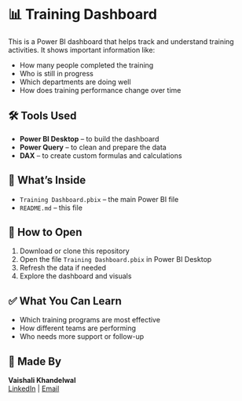 # 📊 Training Dashboard

This is a Power BI dashboard that helps track and understand training activities. It shows important information like:

- How many people completed the training
- Who is still in progress
- Which departments are doing well
- How does training performance change over time

## 🛠️ Tools Used

- **Power BI Desktop** – to build the dashboard
- **Power Query** – to clean and prepare the data
- **DAX** – to create custom formulas and calculations

## 📂 What’s Inside

- `Training Dashboard.pbix` – the main Power BI file
- `README.md` – this file

## 🚀 How to Open

1. Download or clone this repository
2. Open the file `Training Dashboard.pbix` in Power BI Desktop
3. Refresh the data if needed
4. Explore the dashboard and visuals

## ✅ What You Can Learn

- Which training programs are most effective
- How different teams are performing
- Who needs more support or follow-up

## 👤 Made By

**Vaishali Khandelwal**  
[LinkedIn](www.linkedin.com/in/vaishali-khandelwal-24099a187) | [Email](vaishali.kh2310@gmail.com)

